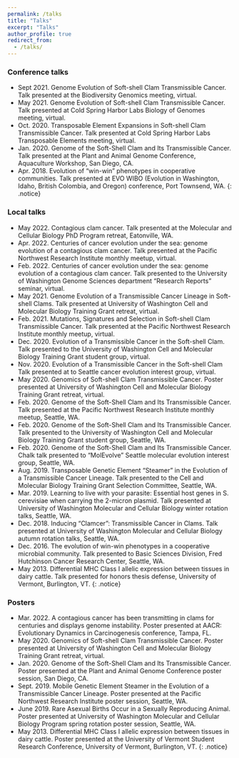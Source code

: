 ```yaml
---
permalink: /talks
title: "Talks"
excerpt: "Talks"
author_profile: true
redirect_from:
  - /talks/
---
```



### Conference talks

- Sept 2021. Genome Evolution of Soft-shell Clam Transmissible Cancer. Talk presented at the Biodiversity Genomics meeting, virtual. 
- May 2021. Genome Evolution of Soft-shell Clam Transmissible Cancer. Talk presented at Cold Spring Harbor Labs Biology of Genomes meeting, virtual.  
-	Oct. 2020. Transposable Element Expansions in Soft-shell Clam Transmissible Cancer. Talk presented at Cold Spring Harbor Labs Transposable Elements meeting, virtual. 
-	Jan. 2020. Genome of the Soft-Shell Clam and Its Transmissible Cancer. Talk presented at the Plant and Animal Genome Conference, Aquaculture Workshop, San Diego, CA. 
-	Apr. 2018. Evolution of “win-win” phenotypes in cooperative communities. Talk presented at EVO WIBO (Evolution in Washington, Idaho, British Colombia, and Oregon) conference, Port Townsend, WA. 
{: .notice}

### Local talks
- May 2022. Contagious clam cancer. Talk presented at the Molecular and Cellular Biology PhD Program retreat, Eatonville, WA.
- Apr. 2022. Centuries of cancer evolution under the sea: genome evolution of a contagious clam cancer. Talk presented at the Pacific Northwest Research Institute monthly meetup, virtual.
- Feb. 2022. Centuries of cancer evolution under the sea: genome evolution of a contagious clam cancer. Talk presented to the University of Washington Genome Sciences department “Research Reports” seminar, virtual.
-	May 2021. Genome Evolution of a Transmissible Cancer Lineage in Soft-shell Clams. Talk presented at University of Washington Cell and Molecular Biology Training Grant retreat, virtual. 
-	Feb. 2021. Mutations, Signatures and Selection in Soft-shell Clam Transmissible Cancer. Talk presented at the Pacific Northwest Research Institute monthly meetup, virtual. 
-	Dec. 2020. Evolution of a Transmissible Cancer in the Soft-shell Clam. Talk presented to the University of Washington Cell and Molecular Biology Training Grant student group, virtual. 
-	Nov. 2020. Evolution of a Transmissible Cancer in the Soft-shell Clam Talk presented at to Seattle cancer evolution interest group, virtual. 
-	May 2020. Genomics of Soft-shell Clam Transmissible Cancer. Poster presented at University of Washington Cell and Molecular Biology Training Grant retreat, virtual. 
-	Feb. 2020. Genome of the Soft-Shell Clam and Its Transmissible Cancer. Talk presented at the Pacific Northwest Research Institute monthly meetup, Seattle, WA. 
-	Feb. 2020. Genome of the Soft-Shell Clam and Its Transmissible Cancer. Talk presented to the University of Washington Cell and Molecular Biology Training Grant student group, Seattle, WA. 
-	Feb. 2020. Genome of the Soft-Shell Clam and Its Transmissible Cancer. Chalk talk presented to “MolEvolve” Seattle molecular evolution interest group, Seattle, WA.  
-	Aug. 2019. Transposable Genetic Element “Steamer” in the Evolution of a Transmissible Cancer Lineage. Talk presented to the Cell and Molecular Biology Training Grant Selection Committee, Seattle, WA. 
-	Mar. 2019. Learning to live with your parasite: Essential host genes in S. cerevisiae when carrying the 2-micron plasmid. Talk presented at University of Washington Molecular and Cellular Biology winter rotation talks, Seattle, WA. 
-	Dec. 2018. Inducing “Clamcer”: Transmissible Cancer in Clams. Talk presented at University of Washington Molecular and Cellular Biology autumn rotation talks, Seattle, WA. 
-	Dec. 2016. The evolution of win-win phenotypes in a cooperative microbial community. Talk presented to Basic Sciences Division, Fred Hutchinson Cancer Research Center, Seattle, WA. 
-	May 2013. Differential MHC Class I allelic expression between tissues in dairy cattle. Talk presented for honors thesis defense, University of Vermont, Burlington, VT. 
{: .notice}

### Posters

- Mar. 2022. A contagious cancer has been transmitting in clams for centuries and displays genome instability. Poster presented at AACR: Evolutionary Dynamics in Carcinogenesis conference, Tampa, FL.
-	May 2020. Genomics of Soft-shell Clam Transmissible Cancer. Poster presented at University of Washington Cell and Molecular Biology Training Grant retreat, virtual. 
-	Jan. 2020. Genome of the Soft-Shell Clam and Its Transmissible Cancer. Poster presented at the Plant and Animal Genome Conference poster session, San Diego, CA. 
-	Sept. 2019. Mobile Genetic Element Steamer in the Evolution of a Transmissible Cancer Lineage. Poster presented at the Pacific Northwest Research Institute poster session, Seattle, WA. 
- June 2019. Rare Asexual Births Occur in a Sexually Reproducing Animal. Poster presented at University of Washington Molecular and Cellular Biology Program spring rotation poster session, Seattle, WA. 
-	May 2013. Differential MHC Class I allelic expression between tissues in dairy cattle. Poster presented at the University of Vermont Student Research Conference, University of Vermont, Burlington, VT. 
{: .notice}
